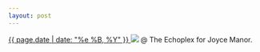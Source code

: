 ```yaml
---
layout: post
---
```


<p>
  <a href="/251">
    <time>{{ page.date | date: "%e %B, %Y" }}</time>
  </a>
  <a href="/251"><img src="{{ site.assets_url }}/251.jpg"/></a>
  <span>@ The Echoplex for Joyce Manor.</span>
</p>
